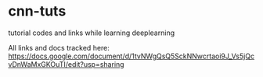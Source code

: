 # cnn-tuts
tutorial codes and links while learning deeplearning

All links and docs tracked here: https://docs.google.com/document/d/1tvNWgQsQ5SckNNwcrtaoi9J_Vs5jQcvDnWaMxGKOuTI/edit?usp=sharing

